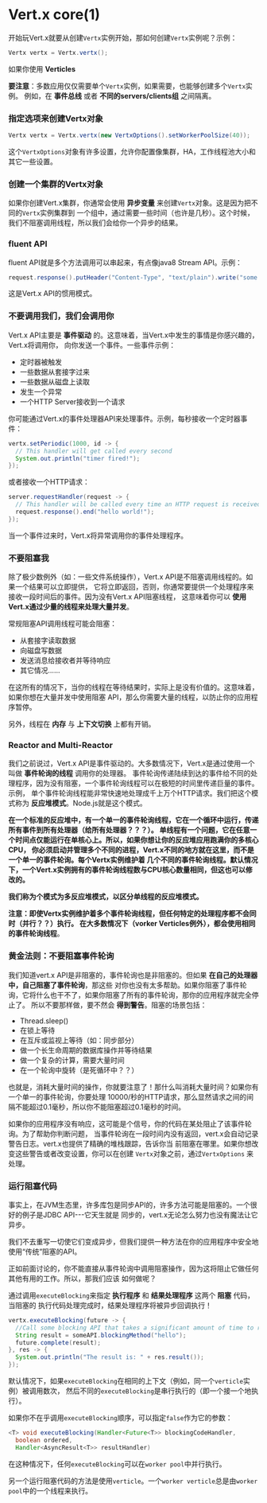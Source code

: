 Vert.x core(1)
========================================
开始玩Vert.x就要从创建`Vertx`实例开始，那如何创建`Vertx`实例呢？示例：
```java
Vertx vertx = Vertx.vertx();
```
如果你使用 **Verticles**

**要注意**：多数应用仅仅需要单个`Vertx`实例，如果需要，也能够创建多个`Vertx`实例。
例如，在 **事件总线** 或者 **不同的servers/clients组** 之间隔离。

### 指定选项来创建Vertx对象
```java
Vertx vertx = Vertx.vertx(new VertxOptions().setWorkerPoolSize(40));
```
这个`VertxOptions`对象有许多设置，允许你配置像集群，HA，工作线程池大小和其它一些设置。

### 创建一个集群的Vertx对象
如果你创建Vert.x集群，你通常会使用 **异步变量** 来创建`Vertx`对象。这是因为把不同的`Vertx`实例集群到
一个组中，通过需要一些时间（也许是几秒）。这个时候，我们不阻塞调用线程，所以我们会给你一个异步的结果。

### fluent API
fluent API就是多个方法调用可以串起来，有点像java8 Stream API。示例：
```java
request.response().putHeader("Content-Type", "text/plain").write("some text").end();
```
这是Vert.x API的惯用模式。

### 不要调用我们，我们会调用你
Vert.x API主要是 **事件驱动** 的。这意味着，当Vert.x中发生的事情是你感兴趣的，Vert.x将调用你，
向你发送一个事件。一些事件示例：
+ 定时器被触发
+ 一些数据从套接字过来
+ 一些数据从磁盘上读取
+ 发生一个异常
+ 一个HTTP Server接收到一个请求

你可能通过Vert.x的事件处理器API来处理事件。示例，每秒接收一个定时器事件：
```java
vertx.setPeriodic(1000, id -> {
  // This handler will get called every second
  System.out.println("timer fired!");
});
```
或者接收一个HTTP请求：
```java
server.requestHandler(request -> {
  // This handler will be called every time an HTTP request is received at the server
  request.response().end("hello world!");
});
```
当一个事件过来时，Vert.x将异常调用你的事件处理程序。

### 不要阻塞我
除了极少数例外（如：一些文件系统操作），Vert.x API是不阻塞调用线程的。如果一个结果可以立即提供，
它将立即返回，否则，你通常要提供一个处理程序来接收一段时间后的事件。因为没有Vert.x API阻塞线程，
这意味着你可以 **使用Vert.x通过少量的线程来处理大量并发**。

常规阻塞API调用线程可能会阻塞：
+ 从套接字读取数据
+ 向磁盘写数据
+ 发送消息给接收者并等待响应
+ 其它情况......

在这所有的情况下，当你的线程在等待结果时，实际上是没有价值的。这意味着，如果你想在大量并发中使用阻塞
API，那么你需要大量的线程，以防止你的应用程序暂停。

另外，线程在 **内存** 与 **上下文切换** 上都有开销。

### Reactor and Multi-Reactor
我们之前说过，Vert.x API是事件驱动的。大多数情况下，Vert.x是通过使用一个叫做 **事件轮询的线程** 调用你的处理器。
事件轮询传递陆续到达的事件给不同的处理程序，因为没有阻塞，一个事件轮询线程可以在极短的时间里传递巨量的事件。示例，
单个事件轮询线程能非常快速地处理成千上万个HTTP请求。我们把这个模式称为 **反应堆模式**。Node.js就是这个模式。

**在一个标准的反应堆中，有一个单一的事件轮询线程，它在一个循环中运行，传递所有事件到所有处理器（给所有处理器？？？）。
单线程有一个问题，它在任意一个时间点仅能运行在单核心上。所以，如果你想让你的反应堆应用跑满你的多核心CPU，
你必须启动并管理多个不同的进程，Vert.x不同的地方就在这里，而不是一个单一的事件轮询。每个Vertx实例维护着
几个不同的事件轮询线程。默认情况下，一个Vert.x实例拥有的事件轮询线程数与CPU核心数量相同，但这也可以修改的。**

**我们称为个模式为多反应堆模式，以区分单线程的反应堆模式。**

**注意：即使Vertx实例维护着多个事件轮询线程，但任何特定的处理程序都不会同时（并行？？）执行。
在大多数情况下（vorker Verticles例外），都会使用相同的事件轮询线程**。

### 黄金法则：不要阻塞事件轮询
我们知道vert.x API是非阻塞的，事件轮询也是非阻塞的。但如果 **在自己的处理器中，自己阻塞了事件轮询**，那这些
对你也没有太多帮助。如果你阻塞了事件轮询，它将什么也干不了，如果你阻塞了所有的事件轮询，那你的应用程序就完全停止了。
所以不要那样做，要不然会 **得到警告**。阻塞的场景包括：
+ Thread.sleep()
+ 在锁上等待
+ 在互斥或监视上等待（如：同步部分）
+ 做一个长生命周期的数据库操作并等待结果
+ 做一个复杂的计算，需要大量时间
+ 在一个轮询中旋转（是死循环中？？）

也就是，消耗大量时间的操作，你就要注意了！那什么叫消耗大量时间？如果你有一个单一的事件轮询，你要处理
10000/秒的HTTP请求，那么显然请求之间的间隔不能超过0.1毫秒，所以你不能阻塞超过0.1毫秒的时间。

如果你的应用程序没有响应，这可能是个信号，你的代码在某处阻止了该事件轮询。为了帮助你判断问题，
当事件轮询在一段时间内没有返回，vert.x会自动记录警告日志。vert.x也提供了精确的堆栈跟踪，告诉你当
前阻塞在哪里。如果你想改变这些警告或者改变设置，你可以在创建 `Vertx`对象之前，通过`VertxOptions`
来处理。

### 运行阻塞代码
事实上，在JVM生态里，许多库包是同步API的，许多方法可能是阻塞的。一个很好的例子是JDBC API---它天生就是
同步的，vert.x无论怎么努力也没有魔法让它异步。

我们不去重写一切使它们变成异步，但我们提供一种方法在你的应用程序中安全地使用“传统”阻塞的API。

正如前面讨论的，你不能直接从事件轮询中调用阻塞操作，因为这将阻止它做任何其他有用的工作。所以，那我们应该
如何做呢？

通过调用`executeBlocking`来指定 **执行程序** 和 **结果处理程序** 这两个 **阻塞** 代码，当阻塞的
执行代码处理完成时，结果处理程序将被异步回调执行！
```java
vertx.executeBlocking(future -> {
  //Call some blocking API that takes a significant amount of time to return
  String result = someAPI.blockingMethod("hello");
  future.complete(result);
}, res -> {
  System.out.println("The result is: " + res.result());
});
```
默认情况下，如果`executeBlocking`在相同的上下文（例如，同一个`verticle`实例）被调用数次，
然后不同的`executeBlocking`是串行执行的（即一个接一个地执行）。

如果你不在乎调用`executeBlocking`顺序，可以指定`false`作为它的参数：
```java
<T> void executeBlocking(Handler<Future<T>> blockingCodeHandler,
  boolean ordered,
  Handler<AsyncResult<T>> resultHandler)
```
在这种情况下，任何`executeBlocking`可以在`worker pool`中并行执行。

另一个运行阻塞代码的方法是使用`verticle`。一个`worker verticle`总是由`worker pool`中的一个线程来执行。
